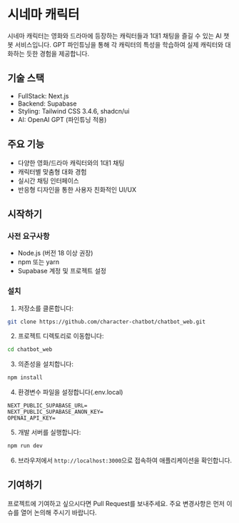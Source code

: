 # 시네마 캐릭터

시네마 캐릭터는 영화와 드라마에 등장하는 캐릭터들과 1대1 채팅을 즐길 수 있는 AI 챗봇 서비스입니다. GPT 파인튜닝을 통해 각 캐릭터의 특성을 학습하여 실제 캐릭터와 대화하는 듯한 경험을 제공합니다.

## 기술 스택

- FullStack: Next.js
- Backend: Supabase
- Styling: Tailwind CSS 3.4.6, shadcn/ui
- AI: OpenAI GPT (파인튜닝 적용)

## 주요 기능

- 다양한 영화/드라마 캐릭터와의 1대1 채팅
- 캐릭터별 맞춤형 대화 경험
- 실시간 채팅 인터페이스
- 반응형 디자인을 통한 사용자 친화적인 UI/UX

## 시작하기

### 사전 요구사항

- Node.js (버전 18 이상 권장)
- npm 또는 yarn
- Supabase 계정 및 프로젝트 설정

### 설치

1. 저장소를 클론합니다:

```zsh
git clone https://github.com/character-chatbot/chatbot_web.git
```

2. 프로젝트 디렉토리로 이동합니다:

```zsh
cd chatbot_web
```

3. 의존성을 설치합니다:

```zsh
npm install
```

4. 환경변수 파일을 설정합니다(.env.local)

```env
NEXT_PUBLIC_SUPABASE_URL=
NEXT_PUBLIC_SUPABASE_ANON_KEY=
OPENAI_API_KEY=
```

5. 개발 서버를 실행합니다:

```zsh
npm run dev
```

6. 브라우저에서 `http://localhost:3000`으로 접속하여 애플리케이션을 확인합니다.

## 기여하기

프로젝트에 기여하고 싶으시다면 Pull Request를 보내주세요. 주요 변경사항은 먼저 이슈를 열어 논의해 주시기 바랍니다.
